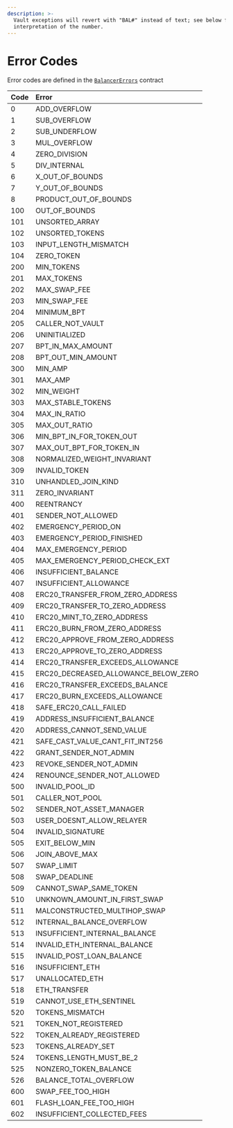 ```yaml
---
description: >-
  Vault exceptions will revert with "BAL#" instead of text; see below for the
  interpretation of the number.
---
```


# Error Codes

Error codes are defined in the [`BalancerErrors`](https://github.com/balancer-labs/balancer-core-v2/blob/master/contracts/lib/helpers/BalancerErrors.sol) contract

| Code | Error |
| :--- | :--- |
| 0 | ADD\_OVERFLOW |
| 1 | SUB\_OVERFLOW |
| 2 | SUB\_UNDERFLOW |
| 3 | MUL\_OVERFLOW |
| 4 | ZERO\_DIVISION |
| 5 | DIV\_INTERNAL |
| 6 | X\_OUT\_OF\_BOUNDS |
| 7 | Y\_OUT\_OF\_BOUNDS |
| 8 | PRODUCT\_OUT\_OF\_BOUNDS |
| 100 | OUT\_OF\_BOUNDS |
| 101 | UNSORTED\_ARRAY |
| 102 | UNSORTED\_TOKENS |
| 103 | INPUT\_LENGTH\_MISMATCH |
| 104 | ZERO\_TOKEN |
| 200 | MIN\_TOKENS |
| 201 | MAX\_TOKENS |
| 202 | MAX\_SWAP\_FEE |
| 203 | MIN\_SWAP\_FEE |
| 204 | MINIMUM\_BPT |
| 205 | CALLER\_NOT\_VAULT |
| 206 | UNINITIALIZED |
| 207 | BPT\_IN\_MAX\_AMOUNT |
| 208 | BPT\_OUT\_MIN\_AMOUNT |
| 300 | MIN\_AMP |
| 301 | MAX\_AMP |
| 302 | MIN\_WEIGHT |
| 303 | MAX\_STABLE\_TOKENS |
| 304 | MAX\_IN\_RATIO |
| 305 | MAX\_OUT\_RATIO |
| 306 | MIN\_BPT\_IN\_FOR\_TOKEN\_OUT |
| 307 | MAX\_OUT\_BPT\_FOR\_TOKEN\_IN |
| 308 | NORMALIZED\_WEIGHT\_INVARIANT |
| 309 | INVALID\_TOKEN |
| 310 | UNHANDLED\_JOIN\_KIND |
| 311 | ZERO\_INVARIANT |
| 400 | REENTRANCY |
| 401 | SENDER\_NOT\_ALLOWED |
| 402 | EMERGENCY\_PERIOD\_ON |
| 403 | EMERGENCY\_PERIOD\_FINISHED |
| 404 | MAX\_EMERGENCY\_PERIOD |
| 405 | MAX\_EMERGENCY\_PERIOD\_CHECK\_EXT |
| 406 | INSUFFICIENT\_BALANCE |
| 407 | INSUFFICIENT\_ALLOWANCE |
| 408 | ERC20\_TRANSFER\_FROM\_ZERO\_ADDRESS |
| 409 | ERC20\_TRANSFER\_TO\_ZERO\_ADDRESS |
| 410 | ERC20\_MINT\_TO\_ZERO\_ADDRESS |
| 411 | ERC20\_BURN\_FROM\_ZERO\_ADDRESS |
| 412 | ERC20\_APPROVE\_FROM\_ZERO\_ADDRESS |
| 413 | ERC20\_APPROVE\_TO\_ZERO\_ADDRESS |
| 414 | ERC20\_TRANSFER\_EXCEEDS\_ALLOWANCE |
| 415 | ERC20\_DECREASED\_ALLOWANCE\_BELOW\_ZERO |
| 416 | ERC20\_TRANSFER\_EXCEEDS\_BALANCE |
| 417 | ERC20\_BURN\_EXCEEDS\_ALLOWANCE |
| 418 | SAFE\_ERC20\_CALL\_FAILED |
| 419 | ADDRESS\_INSUFFICIENT\_BALANCE |
| 420 | ADDRESS\_CANNOT\_SEND\_VALUE |
| 421 | SAFE\_CAST\_VALUE\_CANT\_FIT\_INT256 |
| 422 | GRANT\_SENDER\_NOT\_ADMIN |
| 423 | REVOKE\_SENDER\_NOT\_ADMIN |
| 424 | RENOUNCE\_SENDER\_NOT\_ALLOWED |
| 500 | INVALID\_POOL\_ID |
| 501 | CALLER\_NOT\_POOL |
| 502 | SENDER\_NOT\_ASSET\_MANAGER |
| 503 | USER\_DOESNT\_ALLOW\_RELAYER |
| 504 | INVALID\_SIGNATURE |
| 505 | EXIT\_BELOW\_MIN |
| 506 | JOIN\_ABOVE\_MAX |
| 507 | SWAP\_LIMIT |
| 508 | SWAP\_DEADLINE |
| 509 | CANNOT\_SWAP\_SAME\_TOKEN |
| 510 | UNKNOWN\_AMOUNT\_IN\_FIRST\_SWAP |
| 511 | MALCONSTRUCTED\_MULTIHOP\_SWAP |
| 512 | INTERNAL\_BALANCE\_OVERFLOW |
| 513 | INSUFFICIENT\_INTERNAL\_BALANCE |
| 514 | INVALID\_ETH\_INTERNAL\_BALANCE |
| 515 | INVALID\_POST\_LOAN\_BALANCE |
| 516 | INSUFFICIENT\_ETH |
| 517 | UNALLOCATED\_ETH |
| 518 | ETH\_TRANSFER |
| 519 | CANNOT\_USE\_ETH\_SENTINEL |
| 520 | TOKENS\_MISMATCH |
| 521 | TOKEN\_NOT\_REGISTERED |
| 522 | TOKEN\_ALREADY\_REGISTERED |
| 523 | TOKENS\_ALREADY\_SET |
| 524 | TOKENS\_LENGTH\_MUST\_BE\_2 |
| 525 | NONZERO\_TOKEN\_BALANCE |
| 526 | BALANCE\_TOTAL\_OVERFLOW |
| 600 | SWAP\_FEE\_TOO\_HIGH |
| 601 | FLASH\_LOAN\_FEE\_TOO\_HIGH |
| 602 | INSUFFICIENT\_COLLECTED\_FEES |

